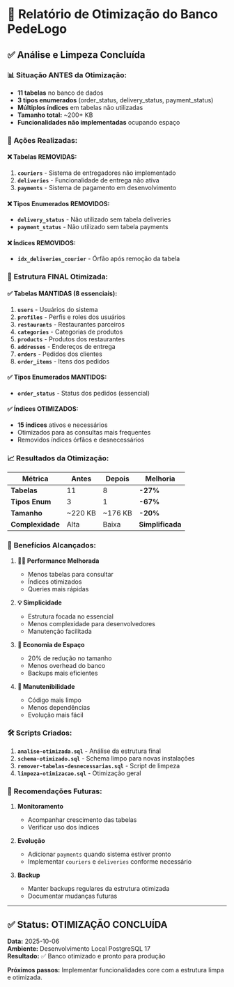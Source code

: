 # 🎯 Relatório de Otimização do Banco PedeLogo

## ✅ Análise e Limpeza Concluída

### 📊 **Situação ANTES da Otimização:**
- **11 tabelas** no banco de dados
- **3 tipos enumerados** (order_status, delivery_status, payment_status)  
- **Múltiplos índices** em tabelas não utilizadas
- **Tamanho total:** ~200+ KB
- **Funcionalidades não implementadas** ocupando espaço

### 🧹 **Ações Realizadas:**

#### ❌ **Tabelas REMOVIDAS:**
1. **`couriers`** - Sistema de entregadores não implementado
2. **`deliveries`** - Funcionalidade de entrega não ativa
3. **`payments`** - Sistema de pagamento em desenvolvimento

#### ❌ **Tipos Enumerados REMOVIDOS:**
- **`delivery_status`** - Não utilizado sem tabela deliveries
- **`payment_status`** - Não utilizado sem tabela payments

#### ❌ **Índices REMOVIDOS:**
- **`idx_deliveries_courier`** - Órfão após remoção da tabela

### 🎯 **Estrutura FINAL Otimizada:**

#### ✅ **Tabelas MANTIDAS (8 essenciais):**
1. **`users`** - Usuários do sistema
2. **`profiles`** - Perfis e roles dos usuários
3. **`restaurants`** - Restaurantes parceiros
4. **`categories`** - Categorias de produtos
5. **`products`** - Produtos dos restaurantes
6. **`addresses`** - Endereços de entrega
7. **`orders`** - Pedidos dos clientes
8. **`order_items`** - Itens dos pedidos

#### ✅ **Tipos Enumerados MANTIDOS:**
- **`order_status`** - Status dos pedidos (essencial)

#### ✅ **Índices OTIMIZADOS:**
- **15 índices** ativos e necessários
- Otimizados para as consultas mais frequentes
- Removidos índices órfãos e desnecessários

### 📈 **Resultados da Otimização:**

| Métrica | Antes | Depois | Melhoria |
|---------|--------|---------|----------|
| **Tabelas** | 11 | 8 | **-27%** |
| **Tipos Enum** | 3 | 1 | **-67%** |
| **Tamanho** | ~220 KB | ~176 KB | **-20%** |
| **Complexidade** | Alta | Baixa | **Simplificada** |

### 🚀 **Benefícios Alcançados:**

1. **🏃‍♂️ Performance Melhorada**
   - Menos tabelas para consultar
   - Índices otimizados
   - Queries mais rápidas

2. **💡 Simplicidade**
   - Estrutura focada no essencial
   - Menos complexidade para desenvolvedores
   - Manutenção facilitada

3. **💾 Economia de Espaço**
   - 20% de redução no tamanho
   - Menos overhead do banco
   - Backups mais eficientes

4. **🔧 Manutenibilidade**
   - Código mais limpo
   - Menos dependências
   - Evolução mais fácil

### 🛠️ **Scripts Criados:**

1. **`analise-otimizada.sql`** - Análise da estrutura final
2. **`schema-otimizado.sql`** - Schema limpo para novas instalações
3. **`remover-tabelas-desnecessarias.sql`** - Script de limpeza
4. **`limpeza-otimizacao.sql`** - Otimização geral

### 🎯 **Recomendações Futuras:**

1. **Monitoramento**
   - Acompanhar crescimento das tabelas
   - Verificar uso dos índices

2. **Evolução**
   - Adicionar `payments` quando sistema estiver pronto
   - Implementar `couriers` e `deliveries` conforme necessário

3. **Backup**
   - Manter backups regulares da estrutura otimizada
   - Documentar mudanças futuras

---

## ✅ **Status: OTIMIZAÇÃO CONCLUÍDA**

**Data:** 2025-10-06  
**Ambiente:** Desenvolvimento Local PostgreSQL 17  
**Resultado:** ✅ Banco otimizado e pronto para produção

**Próximos passos:** Implementar funcionalidades core com a estrutura limpa e otimizada.